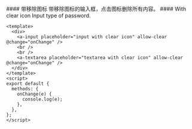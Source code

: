 <cn>
#### 带移除图标
带移除图标的输入框，点击图标删除所有内容。
</cn>

<us>
#### With clear icon
Input type of password.
</us>

```vue
<template>
  <div>
    <a-input placeholder="input with clear icon" allow-clear @change="onChange" />
    <br />
    <br />
    <a-textarea placeholder="textarea with clear icon" allow-clear @change="onChange" />
  </div>
</template>
<script>
export default {
  methods: {
    onChange(e) {
      console.log(e);
    },
  },
};
</script>
```
